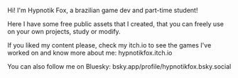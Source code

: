 Hi! I'm Hypnotik Fox, a brazilian game dev and part-time student!

Here I have some free public assets that I created, that you can freely use on your own projects, study or modify.

If you liked my content please, check my itch.io to see the games I've worked on and know more about me: 
hypnotikfox.itch.io

You can also follow me on Bluesky:
bsky.app/profile/hypnotikfox.bsky.social
